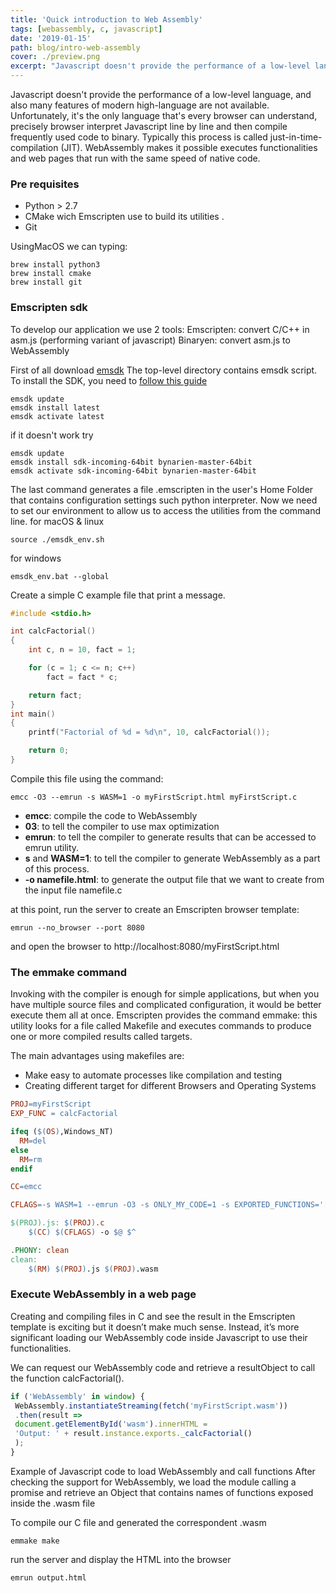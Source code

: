 ```yaml
---
title: 'Quick introduction to Web Assembly'
tags: [webassembly, c, javascript]
date: '2019-01-15'
path: blog/intro-web-assembly
cover: ./preview.png
excerpt: "Javascript doesn't provide the performance of a low-level language, and also many features of modern high-language are not available. Unfortunately, it's the only language that's every browser can understand, precisely browser interpret Javascript line by line and then compile frequently used code to binary. Typically this process is called just-in-time-compilation (JIT)."
---
```


Javascript doesn't provide the performance of a low-level language, and also many features of modern high-language are not available. Unfortunately, it's the only language that's every browser can understand, precisely browser interpret Javascript line by line and then compile frequently used code to binary. Typically this process is called just-in-time-compilation (JIT).
WebAssembly makes it possible executes functionalities and web pages that run with the same speed of native code.

### Pre requisites

- Python > 2.7
- CMake wich Emscripten use to build its utilities .
- Git

UsingMacOS we can typing:

```none
brew install python3
brew install cmake
brew install git
```

### Emscripten sdk

To develop our application we use 2 tools:
Emscripten: convert C/C++ in asm.js (performing variant of javascript)
Binaryen: convert asm.js to WebAssembly

First of all download [emsdk](https://github.com/juj/emsdk)
The top-level directory contains emsdk script. To install the SDK, you need to [follow this guide](https://github.com/juj/emsdk/blob/master/README.md)

```none
emsdk update
emsdk install latest
emsdk activate latest
```

if it doesn't work try

```none
emsdk update
emsdk install sdk-incoming-64bit bynarien-master-64bit
emsdk activate sdk-incoming-64bit bynarien-master-64bit
```

The last command generates a file .emscripten in the user's Home Folder that contains configuration settings such python interpreter.
Now we need to set our environment to allow us to access the utilities from the command line.
for macOS & linux

```none
source ./emsdk_env.sh
```

for windows

```none
emsdk_env.bat --global
```

Create a simple C example file that print a message.

```c
#include <stdio.h>

int calcFactorial()
{
    int c, n = 10, fact = 1;

    for (c = 1; c <= n; c++)
        fact = fact * c;

    return fact;
}
int main()
{
    printf("Factorial of %d = %d\n", 10, calcFactorial());

    return 0;
}
```

Compile this file using the command:

```none
emcc -O3 --emrun -s WASM=1 -o myFirstScript.html myFirstScript.c
```

- **emcc**: compile the code to WebAssembly
- **03**: to tell the compiler to use max optimization
- **emrun**: to tell the compiler to generate results that can be accessed to emrun utility.
- **s** and **WASM=1**: to tell the compiler to generate WebAssembly as a part of this process.
- **-o namefile.html**: to generate the output file that we want to create from the input file namefile.c

at this point, run the server to create an Emscripten browser template:

```none
emrun --no_browser --port 8080
```

and open the browser to http://localhost:8080/myFirstScript.html

### The emmake command

Invoking with the compiler is enough for simple applications, but when you have multiple source files and complicated configuration, it would be better execute them all at once. Emscripten provides the command emmake: this utility looks for a file called Makefile and executes commands to produce one or more compiled results called targets.

The main advantages using makefiles are:

- Make easy to automate processes like compilation and testing
- Creating different target for different Browsers and Operating Systems

```makefile
PROJ=myFirstScript
EXP_FUNC = calcFactorial

ifeq ($(OS),Windows_NT)
  RM=del
else
  RM=rm
endif

CC=emcc

CFLAGS=-s WASM=1 --emrun -O3 -s ONLY_MY_CODE=1 -s EXPORTED_FUNCTIONS='["_$(EXP_FUNC)"]'

$(PROJ).js: $(PROJ).c
	$(CC) $(CFLAGS) -o $@ $^

.PHONY: clean
clean:
	$(RM) $(PROJ).js $(PROJ).wasm
```

### Execute WebAssembly in a web page

Creating and compiling files in C and see the result in the Emscripten template is exciting but it doesn’t make much sense. Instead, it’s more significant loading our WebAssembly code inside Javascript to use their functionalities.

We can request our WebAssembly code and retrieve a resultObject to call the function calcFactorial().

```javascript
if ('WebAssembly' in window) {
 WebAssembly.instantiateStreaming(fetch('myFirstScript.wasm'))
 .then(result =>
 document.getElementById('wasm').innerHTML =
 'Output: ' + result.instance.exports._calcFactorial()
 );
}
```

Example of Javascript code to load WebAssembly and call functions
After checking the support for WebAssembly, we load the module calling a promise and retrieve an Object that contains names of functions exposed inside the .wasm file

To compile our C file and generated the correspondent .wasm

```none
emmake make
```

run the server and display the HTML into the browser

```
emrun output.html
```
